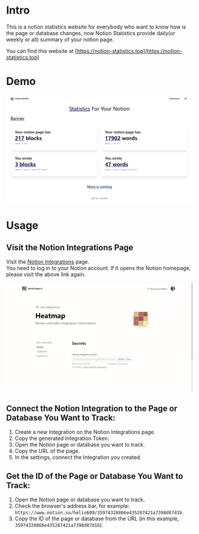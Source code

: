 # Intro

This is a notion statistics website for everybody who want to know how is the page or database changes, 
now Notion Statistics provide daily(or weekly or all) summary of your notion page.  

You can find this website at [https://notion-statistics.top](https://notion-statistics.top)

# Demo

![Demo](https://github.com/Helio609/notion_statistics/blob/main/images/demo.png?raw=true)

# Usage

## Visit the Notion Integrations Page
Visit the [Notion Integrations](https://www.notion.so/my-integrations) page.  
You need to log in to your Notion account. If it opens the Notion homepage, please visit the above link again.

![Notion Integraion](https://github.com/Helio609/notion_statistics/blob/main/images/notion_integration.png?raw=true)

## Connect the Notion Integration to the Page or Database You Want to Track:
1. Create a new Integration on the Notion Integrations page.
2. Copy the generated Integration Token.
3. Open the Notion page or database you want to track.
4. Copy the URL of the page.
5. In the settings, connect the Integration you created.

## Get the ID of the Page or Database You Want to Track:
1. Open the Notion page or database you want to track.
2. Check the browser's address bar, for example: `https://www.notion.so/helio609/35974328866e435287421a7398d87d1b`.
3. Copy the ID of the page or database from the URL (in this example, `35974328866e435287421a7398d87d1b`).
